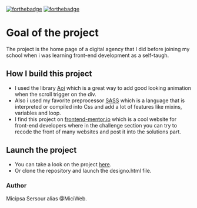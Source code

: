 [![forthebadge](https://forthebadge.com/images/badges/you-didnt-ask-for-this.svg)](http://forthebadge.com)
[![forthebadge](https://forthebadge.com/images/badges/uses-html.svg)](http://forthebadge.com)

# Goal of the project
The project is the home page of a digital agency that I did before joining my school when i was learning front-end development as a self-taugh. 

## How I build this project
* I used the library [Aoi](https://aoi.js.org/) which is a great way to add good looking animation when the scroll trigger on the div.
* Also i used my favorite preprocessor [SASS](https://sass-lang.com/) which is a language that is interpreted or compiled into Css and add a lot of features like mixins, variables and loop.
* I find this project on [frontend-mentor.io](https://www.frontendmentor.io/) which is a cool website for front-end developers where in the challenge section you can try to recode the front of many websites and post it into the solutions part.

## Launch the project
* You can take a look on the project [here](https://sersour.com/Designo_Project/designo.html).
* Or clone the repository and launch the designo.html file.

### Author
Micipsa Sersour alias @MiciWeb.
